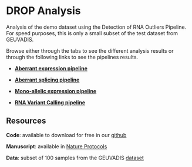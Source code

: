 # DROP Analysis

Analysis of the demo dataset using the Detection of RNA Outliers Pipeline. For
speed purposes, this is only a small subset of the test dataset from GEUVADIS.

Browse either through the tabs to see the different analysis results or through
the following links to see the pipelines results.

* [**Aberrant expression pipeline**](./aberrant-expression-pipeline_index.html)

* [**Aberrant splicing pipeline**](./aberrant-splicing-pipeline_index.html)

* [**Mono-allelic expression pipeline**](./mae-pipeline_index.html)

* [**RNA Variant Calling pipeline**](./rvc-pipeline_index.html)

## Resources

**Code**: available to download for free in our [github](https://www.github.com/gagneurlab/drop)

**Manuscript**: available in [Nature Protocols](https://www.nature.com/articles/s41596-020-00462-5)

**Data**: subset of 100 samples from the GEUVADIS [dataset](https://www.ebi.ac.uk/Tools/geuvadis-das/)
